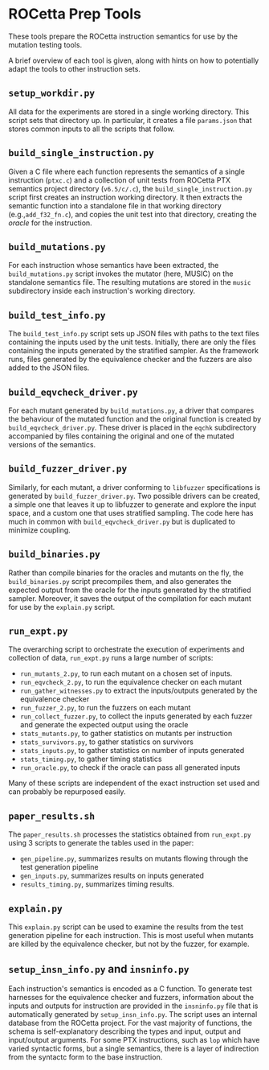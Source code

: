 # ROCetta Prep Tools

These tools prepare the ROCetta instruction semantics for use by the
mutation testing tools.

A brief overview of each tool is given, along with hints on how to
potentially adapt the tools to other instruction sets.

## `setup_workdir.py`

All data for the experiments are stored in a single working
directory. This script sets that directory up. In particular, it
creates a file `params.json` that stores common inputs to all the
scripts that follow.

## `build_single_instruction.py`

Given a C file where each function represents the semantics of a
single instruction (`ptxc.c`) and a collection of unit tests from
ROCetta PTX semantics project directory (`v6.5/c/.c`), the
`build_single_instruction.py` script first creates an instruction
working directory. It then extracts the semantic function into a
standalone file in that working directory (e.g.,`add_f32_fn.c`), and
copies the unit test into that directory, creating the _oracle_ for
the instruction.

## `build_mutations.py`

For each instruction whose semantics have been extracted, the
`build_mutations.py` script invokes the mutator (here, MUSIC) on the
standalone semantics file. The resulting mutations are stored in the
`music` subdirectory inside each instruction's working directory.

## `build_test_info.py`

The `build_test_info.py` script sets up JSON files with paths to the
text files containing the inputs used by the unit tests. Initially,
there are only the files containing the inputs generated by the
stratified sampler. As the framework runs, files generated by the
equivalence checker and the fuzzers are also added to the JSON files.

## `build_eqvcheck_driver.py`

For each mutant generated by `build_mutations.py`, a driver that
compares the behaviour of the mutated function and the original
function is created by `build_eqvcheck_driver.py`. These driver is
placed in the `eqchk` subdirectory accompanied by files containing the
original and one of the mutated versions of the semantics.

## `build_fuzzer_driver.py`

Similarly, for each mutant, a driver conforming to `libfuzzer`
specifications is generated by `build_fuzzer_driver.py`. Two possible
drivers can be created, a simple one that leaves it up to libfuzzer to
generate and explore the input space, and a custom one that uses
stratified sampling. The code here has much in common with
`build_eqvcheck_driver.py` but is duplicated to minimize coupling.

## `build_binaries.py`

Rather than compile binaries for the oracles and mutants on the fly,
the `build_binaries.py` script precompiles them, and also generates
the expected output from the oracle for the inputs generated by the
stratified sampler. Moreover, it saves the output of the compilation
for each mutant for use by the `explain.py` script.

## `run_expt.py`

The overarching script to orchestrate the execution of experiments and
collection of data, `run_expt.py` runs a large number of scripts:

  - `run_mutants_2.py`, to run each mutant on a chosen set of inputs.
  - `run_eqvcheck_2.py`, to run the equivalence checker on each mutant
  - `run_gather_witnesses.py` to extract the inputs/outputs generated by the equivalence checker
  - `run_fuzzer_2.py`, to run the fuzzers on each mutant
  - `run_collect_fuzzer.py`, to collect the inputs generated by each
    fuzzer and generate the expected output using the oracle
  - `stats_mutants.py`, to gather statistics on mutants per instruction
  - `stats_survivors.py`, to gather statistics on survivors
  - `stats_inputs.py`, to gather statistics on number of inputs generated
  - `stats_timing.py`, to gather timing statistics
  - `run_oracle.py`, to check if the oracle can pass all generated inputs

Many of these scripts are independent of the exact instruction set
used and can probably be repurposed easily.

## `paper_results.sh`

The `paper_results.sh` processes the statistics obtained from
`run_expt.py` using 3 scripts to generate the tables used in the paper:

  - `gen_pipeline.py`, summarizes results on mutants flowing through the test generation pipeline
  - `gen_inputs.py`, summarizes results on inputs generated
  - `results_timing.py`, summarizes timing results.

## `explain.py`

This `explain.py` script can be used to examine the results from the
test generation pipeline for each instruction. This is most useful
when mutants are killed by the equivalence checker, but not by the
fuzzer, for example.

## `setup_insn_info.py` and `insninfo.py`

Each instruction's semantics is encoded as a C function. To generate
test harnesses for the equivalence checker and fuzzers, information
about the inputs and outputs for instruction are provided in the
`insninfo.py` file that is automatically generated by
`setup_insn_info.py`. The script uses an internal database from the
ROCetta project. For the vast majority of functions, the schema is
self-explanatory describing the types and input, output and
input/output arguments. For some PTX instructions, such as `lop` which
have varied syntactic forms, but a single semantics, there is a layer
of indirection from the syntactc form to the base instruction.


